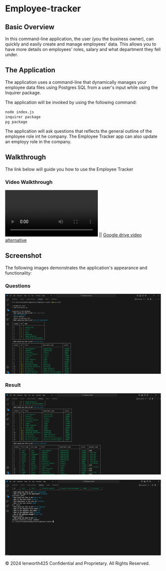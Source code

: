 # Employee-tracker

## Basic Overview
In this command-line application, the user (you the business owner), can quickly and easily create and manage employees' data. This allows you to have more details on employees' roles, salary and what department they fell under.

## The Application

The application uses a command-line that dynamically manages your employee data files using Postgres SQL from a user's input while using the Inquirer package. 

The application will be invoked by using the following command:

    node index.js
    inquirer package
    pg package

The application will ask questions that reflects the general outline of the employee role int he company. The Employee Tracker app can also update an employy role in the company. 

## Walkthrough

The link below will guide you how to use the Employee Tracker
### Video Walkthrough
![Video](./media/employeetracker.mp4) ||
[Google drive video alternative](https://drive.google.com/file/d/1_KOifXqcqdsQuHyn0_oLFeWnDBxYd460/view?usp=sharing)

## Screenshot
The following images demonstrates the application's appearance and functionality:
### Questions
![Screenshot1](./media/Screenshot1.png)

### Result
![Screenshot2](./media/Screenshot2.png)

![Screenshot3](./media/Screenshot3.png)

© 2024 lenworth425 Confidential and Proprietary. All Rights Reserved.